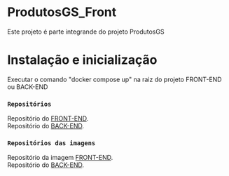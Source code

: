 # ProdutosGS_Front

Este projeto é parte integrande do projeto ProdutosGS

# Instalação e inicialização

Executar o comando "docker compose up" na raiz do projeto FRONT-END ou BACK-END

### `Repositórios`

Repositório do [FRONT-END](https://github.com/DevMarlonFerreira/ProdutosGS_Front).\
Repositório do [BACK-END](https://github.com/DevMarlonFerreira/ProdutosGS_Back).

### `Repositórios das imagens`

Repositório da imagem [FRONT-END](https://hub.docker.com/repository/docker/marlonferreira/frontgs).\
Repositório do [BACK-END](https://hub.docker.com/repository/docker/marlonferreira/backgs).
